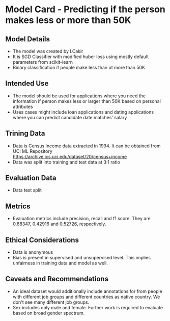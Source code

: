 # Model Card - Predicting if the person makes less or more than 50K

## Model Details
* The model was created by I.Cakir
* It is SGD Classifier with modified huber loss using mostly default parameters from scikit-learn
* Binary classification if people make less than ot more than 50K

## Intended Use
* The model should be used for applications where you need the information if person makes less or larger than 50K based on personal attributes
* Uses cases might include loan applications and dating applications where you can predict candidate date matches' salary

## Trining Data
* Data is Census Income data extracted in 1994. It can be obtained from UCI ML Repository https://archive.ics.uci.edu/dataset/20/census+income
* Data was split into training and test data at 3:1 ratio

## Evaluation Data
* Data test split

## Metrics
* Evaluation metrics include precision, recall and f1 score. They are 0.68347, 0.42916 and 0.52726, respectively.

## Ethical Considerations
* Data is anonymous
* Bias is present in supervised and unsupervised level. This implies unfairness in training data and model as well.

## Caveats and Recommendations
* An ideal dataset would additionally include annotations for from people with different job groups and different countries as native country. We don't see many different job groups.
* Sex includes only male and female. Further work is required to evaluate based on broad gender spectrum.
